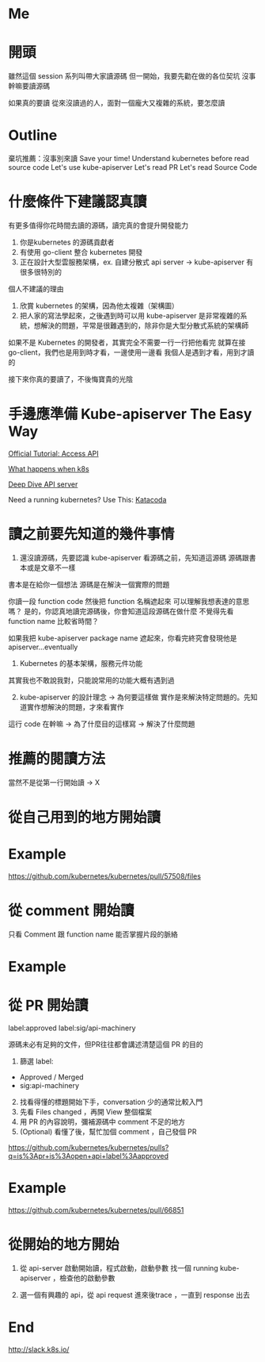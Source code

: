 # Me

# 開頭

雖然這個 session 系列叫帶大家讀源碼
但一開始，我要先勸在做的各位契坑
沒事幹嘛要讀源碼

如果真的要讀
從來沒讀過的人，面對一個龐大又複雜的系統，要怎麼讀

# Outline

棄坑推薦：沒事別來讀 Save your time!
Understand kubernetes before read source code
Let's use kube-apiserver
Let's read PR
Let's read Source Code

# 什麼條件下建議認真讀

有更多值得你花時間去讀的源碼，讀完真的會提升開發能力

1. 你是kubernetes 的源碼貢獻者
2. 有使用 go-client 整合 kubernetes 開發
3. 正在設計大型雲服務架構，ex. 自建分散式 api server -> kube-apiserver 有很多很特別的

個人不建議的理由
1. 欣賞 kubernetes 的架構，因為他太複雜（架構圖）
2. 把人家的寫法學起來，之後遇到時可以用
  kube-apiserver 是非常複雜的系統，想解決的問題，平常是很難遇到的，除非你是大型分散式系統的架構師

如果不是 Kubernetes 的開發者，其實完全不需要一行一行把他看完
就算在接 go-client，我們也是用到時才看，一邊使用一邊看
我個人是遇到才看，用到才讀的

接下來你真的要讀了，不後悔寶貴的光陰

# 手邊應準備 Kube-apiserver The Easy Way

[Official Tutorial: Access API](https://kubernetes.io/docs/tasks/administer-cluster/access-cluster-api)

[What happens when k8s](https://github.com/jamiehannaford/what-happens-when-k8s)

[Deep Dive API server](https://blog.openshift.com/kubernetes-deep-dive-api-server-part-1/)

Need a running kubernetes? Use This:
[Katacoda](https://www.katacoda.com/courses/kubernetes/playground)

# 讀之前要先知道的幾件事情

1. 還沒讀源碼，先要認識 kube-apiserver
看源碼之前，先知道這源碼
源碼跟書本或是文章不一樣

書本是在給你一個想法
源碼是在解決一個實際的問題

你讀一段 function code 然後把 function 名稱遮起來
可以理解我想表達的意思嗎？
是的，你認真地讀完源碼後，你會知道這段源碼在做什麼
不覺得先看 function name 比較省時間？

如果我把 kube-apiserver package name 遮起來，你看完終究會發現他是 apiserver...eventually

1. Kubernetes 的基本架構，服務元件功能

其實我也不敢說我對，只能說常用的功能大概有遇到過

2. kube-apiserver 的設計理念 -> 為何要這樣做
實作是來解決特定問題的。先知道實作想解決的問題，才來看實作

這行 code 在幹嘛 -> 為了什麼目的這樣寫 -> 解決了什麼問題

# 推薦的閱讀方法

當然不是從第一行開始讀 -> X

# 從自己用到的地方開始讀

# Example

https://github.com/kubernetes/kubernetes/pull/57508/files

# 從 comment 開始讀

只看 Comment 跟 function name
能否掌握片段的脈絡

# Example

# 從 PR 開始讀

label:approved label:sig/api-machinery

源碼未必有足夠的文件，但PR往往都會講述清楚這個 PR 的目的
1. 篩選 label: 
  - Approved / Merged 
  - sig:api-machinery 
2. 找看得懂的標題開始下手，conversation 少的通常比較入門
3. 先看 Files changed ，再開 View 整個檔案
4. 用 PR 的內容說明，彌補源碼中 comment 不足的地方
5. (Optional) 看懂了後，幫忙加個 comment ，自己發個 PR

https://github.com/kubernetes/kubernetes/pulls?q=is%3Apr+is%3Aopen+api+label%3Aapproved

# Example

https://github.com/kubernetes/kubernetes/pull/66851

# 從開始的地方開始

1. 從 api-server 啟動開始讀，程式啟動，啟動參數
找一個 running kube-apiserver ，檢查他的啟動參數

2. 選一個有興趣的 api，從 api request 進來後trace ，一直到 response 出去

# End

http://slack.k8s.io/
